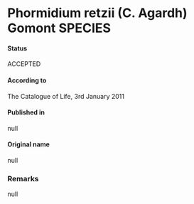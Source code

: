# Phormidium retzii (C. Agardh) Gomont SPECIES

#### Status
ACCEPTED

#### According to
The Catalogue of Life, 3rd January 2011

#### Published in
null

#### Original name
null

### Remarks
null